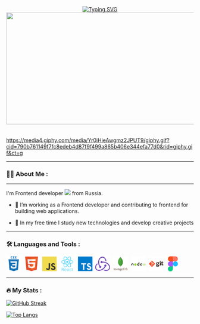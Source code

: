 <div align="center">
 <a href="https://git.io/typing-svg"><img src="https://readme-typing-svg.demolab.com?font=Fira+Code&size=30&pause=1000&center=true&vCenter=true&width=435&lines=Hey+there+%F0%9F%91%8B" alt="Typing SVG" /></a>
<div id="badges">
  <img src="https://media4.giphy.com/media/Yr0iHieAwgmz2JPUT9/giphy.gif?cid=790b761149f7fc8edeb4d87f9f499a865b406e344efa77d0&rid=giphy.gif&ct=g" width="600" height="300" alt=""/>
  <div><img src="https://komarev.com/ghpvc/?username=EmilMurahas228&style=flat-square&color=blue" alt=""/></div>
</div>
</div>

https://media4.giphy.com/media/Yr0iHieAwgmz2JPUT9/giphy.gif?cid=790b761149f7fc8edeb4d87f9f499a865b406e344efa77d0&rid=giphy.gif&ct=g

---

### :woman_technologist: About Me :

---

I'm Frontend developer <img src="https://media.giphy.com/media/WUlplcMpOCEmTGBtBW/giphy.gif" width="30"> from Russia.

- :dart: I’m working as a Frontend developer and contributing to frontend for building web applications.

- :game_die: In my free time I study new technologies and develop creative projects

---

### :hammer_and_wrench: Languages and Tools :
<div>
  <img src="https://github.com/devicons/devicon/blob/master/icons/css3/css3-plain-wordmark.svg"  title="CSS3" alt="CSS" width="40" height="40"/>&nbsp;
  <img src="https://github.com/devicons/devicon/blob/master/icons/html5/html5-original.svg" title="HTML5" alt="HTML" width="40" height="40"/>&nbsp;
  <img src="https://github.com/devicons/devicon/blob/master/icons/javascript/javascript-original.svg" title="JavaScript" alt="JavaScript" width="40" height="40"/>&nbsp;
   <img src="https://github.com/devicons/devicon/blob/master/icons/react/react-original-wordmark.svg" title="React" alt="React" width="40" height="40"/>&nbsp;
  <img src="https://github.com/devicons/devicon/blob/master/icons/typescript/typescript-plain.svg" title="Typescript" alt="Typescript" width="40" height="40"/>&nbsp;
  <img src="https://github.com/devicons/devicon/blob/master/icons/redux/redux-original.svg" title="Redux" alt="Redux " width="40" height="40"/>&nbsp;
  <img src="https://github.com/devicons/devicon/blob/master/icons/mongodb/mongodb-original-wordmark.svg" title="MongoDB" alt="MongoDB" width="40" heigth="40"/>&nbsp;
  <img src="https://github.com/devicons/devicon/blob/master/icons/nodejs/nodejs-original-wordmark.svg" title="NodeJS" alt="NodeJS" width="40" height="40"/>&nbsp;
  <img src="https://github.com/devicons/devicon/blob/master/icons/git/git-original-wordmark.svg" title="Git" **alt="Git" width="40" height="40"/>
  <img src="https://github.com/devicons/devicon/blob/master/icons/figma/figma-original.svg" title="Figma" **alt="Fig" width="40" height="40"/>
</div>

---
### :fire: My Stats :

[![GitHub Streak](https://streak-stats.demolab.com?user=EmilMurahas228&border_radius=15)](https://git.io/streak-stats)

[![Top Langs](https://github-readme-stats.vercel.app/api/top-langs/?username=EmilMurahas228&layout=compact)](https://github.com/anuraghazra/github-readme-stats)

